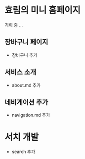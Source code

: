 # 효림의 미니 홈페이지

기획 중 ...

## 장바구니 페이지
- 장바구니 추가

## 서비스 소개
- about.md 추가

## 네비게이션 추가
- navigation.md 추가

# 서치 개발
- search 추가